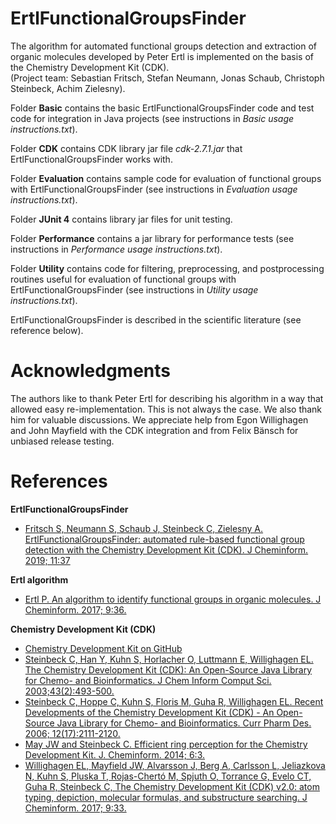 # ErtlFunctionalGroupsFinder

The algorithm for automated functional groups detection and extraction of organic molecules developed by Peter Ertl is implemented on the basis of the Chemistry Development Kit (CDK).<br/>
(Project team: Sebastian Fritsch, Stefan Neumann, Jonas Schaub, Christoph Steinbeck, Achim Zielesny).

Folder **Basic** contains the basic ErtlFunctionalGroupsFinder code and test code for integration in Java projects (see instructions in *Basic usage instructions.txt*).

Folder **CDK** contains CDK library jar file *cdk-2.7.1.jar* that ErtlFunctionalGroupsFinder works with.

Folder **Evaluation** contains sample code for evaluation of functional groups with ErtlFunctionalGroupsFinder (see instructions in *Evaluation usage instructions.txt*).

Folder **JUnit 4** contains library jar files for unit testing.

Folder **Performance** contains a jar library for performance tests (see instructions in *Performance usage instructions.txt*).

Folder **Utility** contains code for filtering, preprocessing, and postprocessing routines useful for evaluation of functional groups with ErtlFunctionalGroupsFinder (see instructions in *Utility usage instructions.txt*).

ErtlFunctionalGroupsFinder is described in the scientific literature (see reference below).

# Acknowledgments
The authors like to thank Peter Ertl for describing his algorithm in a way that allowed easy re-implementation. This is not always the case. We also thank him for valuable discussions. We appreciate help from Egon Willighagen and John Mayfield with the CDK integration and from Felix Bänsch for unbiased release testing.

# References
**ErtlFunctionalGroupsFinder**<br/>
* [Fritsch S, Neumann S, Schaub J, Steinbeck C, Zielesny A. ErtlFunctionalGroupsFinder: automated rule-based functional group detection with the Chemistry Development Kit (CDK). J Cheminform. 2019; 11:37](https://doi.org/10.1186/s13321-019-0361-8)

**Ertl algorithm**<br/>
* [Ertl P. An algorithm to identify functional groups in organic molecules. J Cheminform. 2017; 9:36.](https://doi.org/10.1186/s13321-017-0225-z)

**Chemistry Development Kit (CDK)**<br/>
* [Chemistry Development Kit on GitHub](https://cdk.github.io/)<br/>
* [Steinbeck C, Han Y, Kuhn S, Horlacher O, Luttmann E, Willighagen EL. The Chemistry Development Kit (CDK): An Open-Source Java Library for Chemo- and Bioinformatics. J Chem Inform Comput Sci. 2003;43(2):493-500.](https://dx.doi.org/10.1021%2Fci025584y)<br/>
* [Steinbeck C, Hoppe C, Kuhn S, Floris M, Guha R, Willighagen EL. Recent Developments of the Chemistry Development Kit (CDK) - An Open-Source Java Library for Chemo- and Bioinformatics. Curr Pharm Des. 2006; 12(17):2111-2120.](https://doi.org/10.2174/138161206777585274)<br/>
* [May JW and Steinbeck C. Efficient ring perception for the Chemistry Development Kit. J. Cheminform. 2014; 6:3.](https://dx.doi.org/10.1186%2F1758-2946-6-3)<br/>
* [Willighagen EL, Mayfield JW, Alvarsson J, Berg A, Carlsson L, Jeliazkova N, Kuhn S, Pluska T, Rojas-Chertó M, Spjuth O, Torrance G, Evelo CT, Guha R, Steinbeck C, The Chemistry Development Kit (CDK) v2.0: atom typing, depiction, molecular formulas, and substructure searching. J Cheminform. 2017; 9:33.](https://doi.org/10.1186/s13321-017-0220-4)